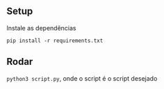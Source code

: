 ## Setup
Instale as dependências

`pip install -r requirements.txt`

## Rodar
`python3 script.py`, onde o script é o script desejado

